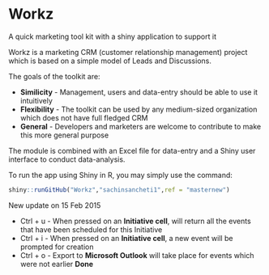 # Workz
A quick marketing tool kit with a shiny application to support it

Workz is a marketing CRM (customer relationship management) project which is based on a simple model of Leads and Discussions.

The goals of the toolkit are:
* **Similicity** - Management, users and data-entry should be able to use it intuitively
* **Flexibility** - The toolkit can be used by any medium-sized organization which does not have full fledged CRM
* **General** - Developers and marketers are welcome to contribute to make this more general purpose

The module is combined with an Excel file for data-entry and a Shiny user interface to conduct data-analysis.

To run the app using Shiny in R, you may simply use the command:

```r
shiny::runGitHub("Workz","sachinsancheti1",ref = "masternew")
```
New update on 15 Feb 2015
* Ctrl + u - When pressed on an **Initiative cell**, will return all the events that have been scheduled for this Initiative
* Ctrl + i - When pressed on an **Initiative cell**, a new event will be prompted for creation
* Ctrl + o - Export to **Microsoft Outlook** will take place for events which were not earlier **Done**
